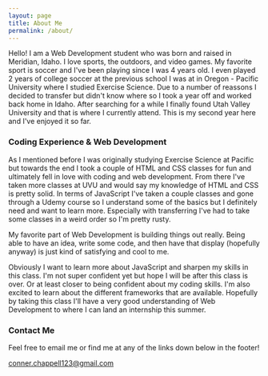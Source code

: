 ```yaml
---
layout: page
title: About Me
permalink: /about/
---
```


Hello! I am a Web Development student who was born and raised in Meridian, Idaho. I love sports, the outdoors, and video games. My favorite sport is soccer and I've been playing since I was 4 years old. I even played 2 years of college soccer at the previous school I was at in Oregon - Pacific University where I studied Exercise Science. Due to a number of reassons I decided to transfer but didn't know where so I took a year off and worked back home in Idaho. After searching for a while I finally found Utah Valley University and that is where I currently attend. This is my second year here and I've enjoyed it so far. 

### Coding Experience & Web Development

As I mentioned before I was originally studying Exercise Science at Pacific but towards the end I took a couple of HTML and CSS classes for fun and ultimately fell in love with coding and web development. From there I've taken more classes at UVU and would say my knowledge of HTML and CSS is pretty solid. In terms of JavaScript I've taken a couple classes and gone through a Udemy course so I understand some of the basics but I definitely need and want to learn more. Especially with transferring I've had to take some classes in a weird order so I'm pretty rusty. 

My favorite part of Web Development is building things out really. Being able to have an idea, write some code, and then have that display (hopefully anyway) is just kind of satisfying and cool to me.

Obviously I want to learn more about JavaScript and sharpen my skills in this class. I'm not super confident yet but hope I will be after this class is over. Or at least closer to being confident about my coding skills. I'm also excited to learn about the different frameworks that are available. Hopefully by taking this class I'll have a very good understanding of Web Development to where I can land an internship this summer.

### Contact Me

Feel free to email me or find me at any of the links down below in the footer!

[conner.chappell123@gmail.com](mailto:conner.chappell123@gmail.com)